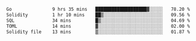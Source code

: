 <!--START_SECTION:waka-->

```txt
Go               9 hrs 35 mins   ███████████████████▓░░░░░   78.20 %
Solidity         1 hr 10 mins    ██▒░░░░░░░░░░░░░░░░░░░░░░   09.56 %
SQL              34 mins         █▒░░░░░░░░░░░░░░░░░░░░░░░   04.69 %
TOML             14 mins         ▓░░░░░░░░░░░░░░░░░░░░░░░░   02.00 %
Solidity file    13 mins         ▒░░░░░░░░░░░░░░░░░░░░░░░░   01.87 %
```

<!--END_SECTION:waka-->
